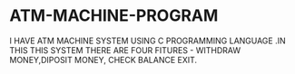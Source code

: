 # ATM-MACHINE-PROGRAM
I HAVE ATM MACHINE SYSTEM USING C PROGRAMMING LANGUAGE .IN THIS THIS SYSTEM THERE ARE FOUR  FITURES - WITHDRAW  MONEY,DIPOSIT MONEY, CHECK BALANCE EXIT.

